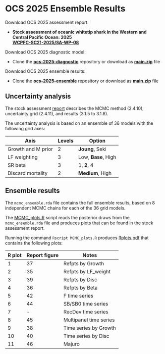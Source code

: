 # OCS 2025 Ensemble Results

Download OCS 2025 assessment report:

- **Stock assessment of oceanic whitetip shark in the Western and Central Pacific Ocean: 2025**\
  **[WCPFC-SC21-2025/SA-WP-08](https://meetings.wcpfc.int/node/26650)**

Download OCS 2025 diagnostic model:

- Clone the **[ocs-2025-diagnostic](https://github.com/PacificCommunity/ofp-sam-ocs-2025-diagnostic)** repository or download as **[main.zip](https://github.com/PacificCommunity/ofp-sam-ocs-2025-diagnostic/archive/refs/heads/main.zip)** file

Download OCS 2025 ensemble results:

- Clone the **[ocs-2025-ensemble](https://github.com/PacificCommunity/ofp-sam-ocs-2025-ensemble)** repository or download as **[main.zip](https://github.com/PacificCommunity/ofp-sam-ocs-2025-ensemble/archive/refs/heads/main.zip)** file

## Uncertainty analysis

The stock assessment [report](https://meetings.wcpfc.int/node/26650) describes the MCMC method (2.4.10), uncertainty grid (2.4.11), and results (3.1.5 to 3.1.8).

The uncertainty analysis is based on an ensemble of 36 models with the following grid axes:

Axis               | Levels | Option
------------------ | ------ | -----------------------------------
Growth and M prior |      2 | **Joung**, Seki
LF weighting       |      3 | Low, **Base**, High
SR beta            |      3 | 1, **2**, 4
Discard mortality  |      2 | **Medium**, High

## Ensemble results

The `mcmc_ensemble.rda` file contains the full ensemble results, based on 8 independent MCMC chains for each of the 36 grid models.

The [MCMC_plots.R](MCMC_plots.R) script reads the posterior draws from the `mcmc_ensemble.rda` file and produces plots that can be found in the stock assessment report.

Running the command `Rscript MCMC_plots.R` produces [Rplots.pdf](Rplots.pdf) that contains the following plots:

| R plot | Report figure | Notes                  |
| ------ | ------------- | ---------------------- |
|      1 |            37 | Refpts by Growth       |
|      2 |            35 | Refpts by LF_weight    |
|      3 |            39 | Refpts by Disc         |
|      4 |            36 | Refpts by Beta         |
|      5 |            42 | F time series          |
|      6 |            44 | SB/SB0 time series     |
|      7 |             - | RecDev time series     |
|      8 |            45 | Multipanel time series |
|      9 |            38 | Time series by Growth  |
|     10 |            40 | Time series by Disc    |
|     11 |            46 | Majuro                 |
